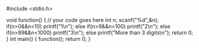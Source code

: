 #include <stdio.h>

 void function() 
{
	// your code goes here
	int n;
	scanf("%d",&n);
	if(n>0&&n<10)
	printf("1\n");
	else if(n>9&&n<100)
	printf("2\n");
	else if(n>99&&n<1000)
	printf("3\n");
	else
	printf("More than 3 digits\n");
	return 0;
}
int main()
{
    function();
    return 0;
}
